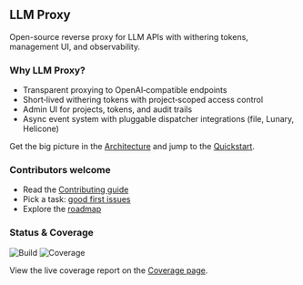 <!-- Simple cross-page nav -->
<!-- Minima will render nav from _config.yml nav_pages; local inline nav not needed. -->

## LLM Proxy

Open-source reverse proxy for LLM APIs with withering tokens, management UI, and observability.

### Why LLM Proxy?

- Transparent proxying to OpenAI‑compatible endpoints
- Short‑lived withering tokens with project‑scoped access control
- Admin UI for projects, tokens, and audit trails
- Async event system with pluggable dispatcher integrations (file, Lunary, Helicone)

Get the big picture in the [Architecture](./architecture.md) and jump to the [Quickstart](./quickstart.md).

### Contributors welcome

- Read the [Contributing guide](./contributing.md)
- Pick a task: [good first issues](https://github.com/sofatutor/llm-proxy/issues?q=is%3Aissue+is%3Aopen+label%3A%22good+first+issue%22)
- Explore the [roadmap](../PLAN.md)

### Status & Coverage

<!-- Replace with real badges after CI wiring -->
![Build](https://img.shields.io/github/actions/workflow/status/sofatutor/llm-proxy/pages.yml?branch=main)
![Coverage](https://img.shields.io/badge/coverage-TBD-lightgrey)

View the live coverage report on the [Coverage page](./coverage/).


